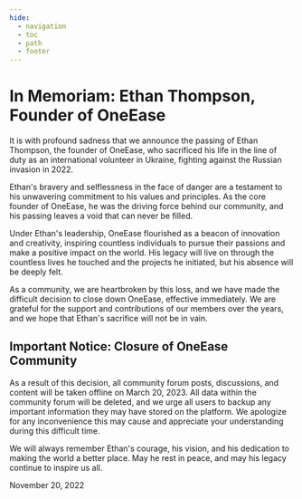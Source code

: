 ```yaml
---
hide:
  - navigation
  - toc
  - path
  - footer
---
```


# In Memoriam: Ethan Thompson, Founder of OneEase

It is with profound sadness that we announce the passing of Ethan Thompson, the founder of OneEase, who sacrificed his life in the line of duty as an international volunteer in Ukraine, fighting against the Russian invasion in 2022.

Ethan's bravery and selflessness in the face of danger are a testament to his unwavering commitment to his values and principles. As the core founder of OneEase, he was the driving force behind our community, and his passing leaves a void that can never be filled.

Under Ethan's leadership, OneEase flourished as a beacon of innovation and creativity, inspiring countless individuals to pursue their passions and make a positive impact on the world. His legacy will live on through the countless lives he touched and the projects he initiated, but his absence will be deeply felt.

As a community, we are heartbroken by this loss, and we have made the difficult decision to close down OneEase, effective immediately. We are grateful for the support and contributions of our members over the years, and we hope that Ethan's sacrifice will not be in vain.

## Important Notice: Closure of OneEase Community

As a result of this decision, all community forum posts, discussions, and content will be taken offline on March 20, 2023. All data within the community forum will be deleted, and we urge all users to backup any important information they may have stored on the platform. We apologize for any inconvenience this may cause and appreciate your understanding during this difficult time.

We will always remember Ethan's courage, his vision, and his dedication to making the world a better place. May he rest in peace, and may his legacy continue to inspire us all.


November 20, 2022





